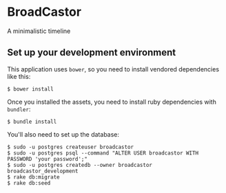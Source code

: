 # BroadCastor

A minimalistic timeline

## Set up your development environment

This application uses `bower`, so you need to install vendored dependencies like this:

    $ bower install

Once you installed the assets, you need to install ruby dependencies with `bundler`:

    $ bundle install

You'll also need to set up the database:

    $ sudo -u postgres createuser broadcastor
    $ sudo -u postgres psql --command "ALTER USER broadcastor WITH PASSWORD 'your password';"
    $ sudo -u postgres createdb --owner broadcastor broadcastor_development
    $ rake db:migrate
    $ rake db:seed
